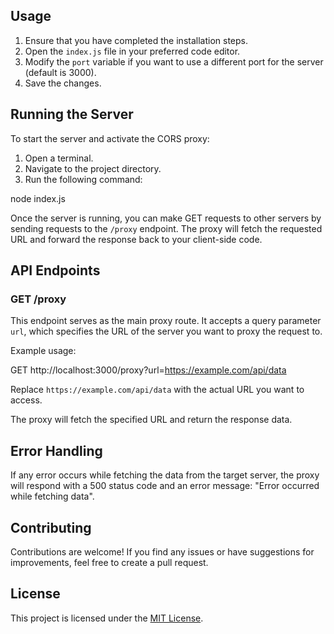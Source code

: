 
## Usage
1. Ensure that you have completed the installation steps.
2. Open the `index.js` file in your preferred code editor.
3. Modify the `port` variable if you want to use a different port for the server (default is 3000).
4. Save the changes.

## Running the Server
To start the server and activate the CORS proxy:

1. Open a terminal.
2. Navigate to the project directory.
3. Run the following command:

node index.js


Once the server is running, you can make GET requests to other servers by sending requests to the `/proxy` endpoint. The proxy will fetch the requested URL and forward the response back to your client-side code.

## API Endpoints

### GET /proxy
This endpoint serves as the main proxy route. It accepts a query parameter `url`, which specifies the URL of the server you want to proxy the request to.

Example usage:

GET http://localhost:3000/proxy?url=https://example.com/api/data


Replace `https://example.com/api/data` with the actual URL you want to access.

The proxy will fetch the specified URL and return the response data.

## Error Handling
If any error occurs while fetching the data from the target server, the proxy will respond with a 500 status code and an error message: "Error occurred while fetching data".

## Contributing
Contributions are welcome! If you find any issues or have suggestions for improvements, feel free to create a pull request.

## License
This project is licensed under the [MIT License](LICENSE).
